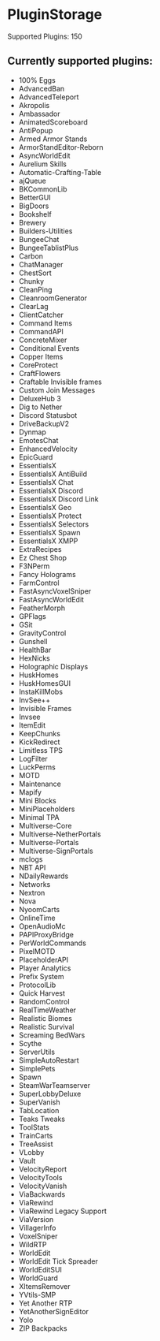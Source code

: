 # PluginStorage
Supported Plugins: 150

## Currently supported plugins:

- 100% Eggs
- AdvancedBan
- AdvancedTeleport
- Akropolis
- Ambassador
- AnimatedScoreboard
- AntiPopup
- Armed Armor Stands
- ArmorStandEditor-Reborn
- AsyncWorldEdit
- Aurelium Skills
- Automatic-Crafting-Table
- ajQueue
- BKCommonLib
- BetterGUI
- BigDoors
- Bookshelf
- Brewery
- Builders-Utilities
- BungeeChat
- BungeeTablistPlus
- Carbon
- ChatManager
- ChestSort
- Chunky
- CleanPing
- CleanroomGenerator
- ClearLag
- ClientCatcher
- Command Items
- CommandAPI
- ConcreteMixer
- Conditional Events
- Copper Items
- CoreProtect
- CraftFlowers
- Craftable Invisible frames
- Custom Join Messages
- DeluxeHub 3
- Dig to Nether
- Discord Statusbot
- DriveBackupV2
- Dynmap
- EmotesChat
- EnhancedVelocity
- EpicGuard
- EssentialsX
- EssentialsX AntiBuild
- EssentialsX Chat
- EssentialsX Discord
- EssentialsX Discord Link
- EssentialsX Geo
- EssentialsX Protect
- EssentialsX Selectors
- EssentialsX Spawn
- EssentialsX XMPP
- ExtraRecipes
- Ez Chest Shop
- F3NPerm
- Fancy Holograms
- FarmControl
- FastAsyncVoxelSniper
- FastAsyncWorldEdit
- FeatherMorph
- GPFlags
- GSit
- GravityControl
- Gunshell
- HealthBar
- HexNicks
- Holographic Displays
- HuskHomes
- HuskHomesGUI
- InstaKillMobs
- InvSee++
- Invisible Frames
- Invsee
- ItemEdit
- KeepChunks
- KickRedirect
- Limitless TPS
- LogFilter
- LuckPerms
- MOTD
- Maintenance
- Mapify
- Mini Blocks
- MiniPlaceholders
- Minimal TPA
- Multiverse-Core
- Multiverse-NetherPortals
- Multiverse-Portals
- Multiverse-SignPortals
- mclogs
- NBT API
- NDailyRewards
- Networks
- Nextron
- Nova
- NyoomCarts
- OnlineTime
- OpenAudioMc
- PAPIProxyBridge
- PerWorldCommands
- PixelMOTD
- PlaceholderAPI
- Player Analytics
- Prefix System
- ProtocolLib
- Quick Harvest
- RandomControl
- RealTimeWeather
- Realistic Biomes
- Realistic Survival
- Screaming BedWars
- Scythe
- ServerUtils
- SimpleAutoRestart
- SimplePets
- Spawn
- SteamWarTeamserver
- SuperLobbyDeluxe
- SuperVanish
- TabLocation
- Teaks Tweaks
- ToolStats
- TrainCarts
- TreeAssist
- VLobby
- Vault
- VelocityReport
- VelocityTools
- VelocityVanish
- ViaBackwards
- ViaRewind
- ViaRewind Legacy Support
- ViaVersion
- VillagerInfo
- VoxelSniper
- WildRTP
- WorldEdit
- WorldEdit Tick Spreader
- WorldEditSUI
- WorldGuard
- XItemsRemover
- YVtils-SMP
- Yet Another RTP
- YetAnotherSignEditor
- Yolo
- ZIP Backpacks
